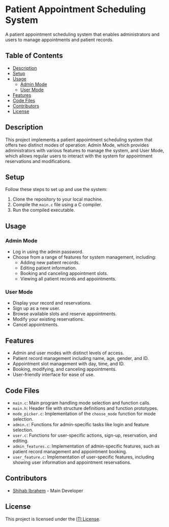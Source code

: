 # Patient Appointment Scheduling System

A patient appointment scheduling system that enables administrators and users to manage appointments and patient records.

## Table of Contents

- [Description](#description)
- [Setup](#setup)
- [Usage](#usage)
  - [Admin Mode](#admin-mode)
  - [User Mode](#user-mode)
- [Features](#features)
- [Code Files](#code-files)
- [Contributors](#contributors)
- [License](#license)

## Description

This project implements a patient appointment scheduling system that offers two distinct modes of operation: Admin Mode, which provides administrators with various features to manage the system, and User Mode, which allows regular users to interact with the system for appointment reservations and modifications.

## Setup

Follow these steps to set up and use the system:

1. Clone the repository to your local machine.
2. Compile the `main.c` file using a C compiler.
3. Run the compiled executable.

## Usage

### Admin Mode

- Log in using the admin password.
- Choose from a range of features for system management, including:
  - Adding new patient records.
  - Editing patient information.
  - Booking and canceling appointment slots.
  - Viewing all patient records and appointments.

### User Mode

- Display your record and reservations.
- Sign up as a new user.
- Browse available slots and reserve appointments.
- Modify your existing reservations.
- Cancel appointments.

## Features

- Admin and user modes with distinct levels of access.
- Patient record management including name, age, gender, and ID.
- Appointment slot management with day, time, and ID.
- Booking, modifying, and canceling appointments.
- User-friendly interface for ease of use.

## Code Files

- `main.c`: Main program handling mode selection and function calls.
- `main.h`: Header file with structure definitions and function prototypes.
- `mode_picker.c`: Implementation of the `choose_mode` function for mode selection.
- `admin.c`: Functions for admin-specific tasks like login and feature selection.
- `user.c`: Functions for user-specific actions, sign-up, reservation, and editing.
- `admin_features.c`: Implementation of admin-specific features, such as patient record management and appointment booking.
- `user_feature.c`: Implementation of user-specific features, including showing user information and appointment reservations.

## Contributors

- [Shihab Ibrahem](https://github.com/ShihabIbrahem74) - Main Developer

## License

This project is licensed under the [ITI License](LICENSE).
